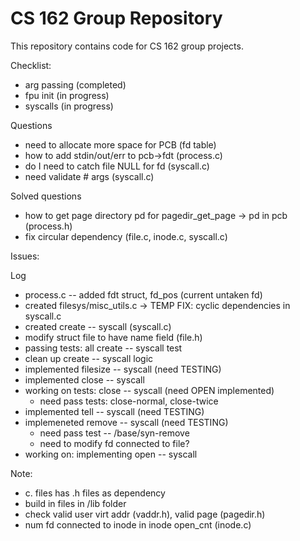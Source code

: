 CS 162 Group Repository
=======================

This repository contains code for CS 162 group projects.

Checklist:
- arg passing (completed)
- fpu init (in progress)
- syscalls (in progress)

Questions
- need to allocate more space for PCB (fd table)
- how to add stdin/out/err to pcb->fdt (process.c)
- do I need to catch file NULL for fd (syscall.c)
- need validate # args (syscall.c)
 
 Solved questions 
 - how to get page directory pd for pagedir_get_page -> pd in pcb (process.h)
 - fix circular dependency (file.c, inode.c, syscall.c)

Issues:

Log
- process.c -- added fdt struct, fd_pos (current untaken fd)
- created filesys/misc_utils.c -> TEMP FIX: cyclic dependencies in syscall.c 
- created create -- syscall (syscall.c)
- modify struct file to have name field (file.h)
- passing tests: all create -- syscall test
- clean up create -- syscall logic 
- implemented filesize -- syscall (need TESTING)
- implemented close -- syscall 
- working on tests: close -- syscall (need OPEN implemented)
    - need pass tests: close-normal, close-twice
- implemented tell -- syscall (need TESTING)
- implemeneted remove -- syscall (need TESTING)
    - need pass test -- /base/syn-remove
    - need to modify fd connected to file?
- working on: implementing open -- syscall 

 

Note:
- c. files has .h files as dependency 
- build in files in /lib folder
- check valid user virt addr (vaddr.h), valid page (pagedir.h)
- num fd connected to inode in inode open_cnt (inode.c)

